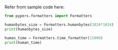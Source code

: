 Refer from sample code here:

```python
from pypers.formatters import Formatters

humanbytes_size = Formatters.humanbytes(1024*1024)
print(humanbytes_size)

human_time = Formatters.time_formatter(15000)
print(human_time)
```

